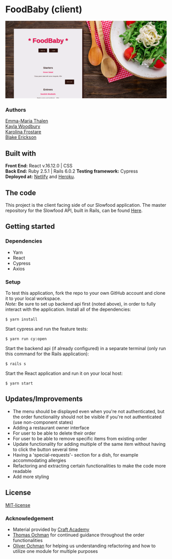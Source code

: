 # FoodBaby (client)
![FoodBaby](public/foodbaby.png)
### Authors
[Emma-Maria Thalen](https://github.com/emtalen)  
[Kayla Woodbury](https://github.com/kaylawoodbury)  
[Karolina Frostare](https://github.com/kfrostare)  
[Blake Erickson](https://github.com/blake-futchi)  

## Built with
**Front End:** React v.16.12.0 | CSS  
**Back End:** Ruby 2.5.1 | Rails 6.0.2 
**Testing framework:** Cypress  
**Deployed at:** [Netlify](https://slowfood-team1.netlify.com/) and [Heroku](https://yummy-food-api.herokuapp.com).

## The code   
This project is the client facing side of our Slowfood application. The master repository for the Slowfood API, built in Rails, can be found [Here](https://github.com/CraftAcademy/slowfood_api_team_1).

## Getting started
### Dependencies  
* Yarn
* React
* Cypress
* Axios

### Setup   
To test this application, fork the repo to your own GitHub account and clone it to your local workspace. </br>
*Note:* Be sure to set up backend api first (noted above), in order to fully interact with the application. 
Install all of the dependencies:    
```
$ yarn install
```  
Start cypress and run the feature tests:  
```
$ yarn run cy:open
```
Start the backend api (if already configured) in a separate terminal (only run this command for the Rails application):
```
$ rails s
```
Start the React application and run it on your local host:
```
$ yarn start
```

## Updates/Improvements   
- The menu should be displayed even when you're not authenticated, but the order functionality should not be visible if you're not authenticated (use non-component states)
- Adding a restaurant owner interface
- For user to be able to delete their order
- For user to be able to remove specific items from existing order
- Update functionality for adding multiple of the same item without having to click the button several time
- Having a 'special-requests'- section for a dish, for example accommodating allergies
- Refactoring and extracting certain functionalities to make the code more readable
- Add more styling

## License  
[MIT-license](https://en.wikipedia.org/wiki/MIT_License)

### Acknowledgement  
- Material provided by [Craft Academy](https://craftacademy.se)
- [Thomas Ochman](https://github.com/tochman/slowfood-client-team-1/tree/add_to_order_demo) for continued guidance throughout the order functionalities
- [Oliver Ochman](https://github.com/oliverochman/slowfood-client-team-1) for helping us understanding refactoring and how to utilize one module for multiple purposes